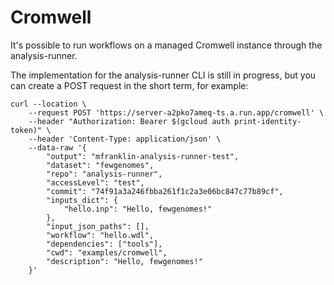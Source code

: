 # Cromwell

It's possible to run workflows on a managed Cromwell instance
through the analysis-runner.

The implementation for the analysis-runner CLI is still in progress,
but you can create a POST request in the short term, for example:

```shell
curl --location \
    --request POST 'https://server-a2pko7ameq-ts.a.run.app/cromwell' \
    --header "Authorization: Bearer $(gcloud auth print-identity-token)" \
    --header 'Content-Type: application/json' \
    --data-raw '{
        "output": "mfranklin-analysis-runner-test",
        "dataset": "fewgenomes",
        "repo": "analysis-runner",
        "accessLevel": "test",
        "commit": "74f91a3a246fbba261f1c2a3e06bc847c77b89cf",
        "inputs_dict": {
            "hello.inp": "Hello, fewgenomes!"
        },
        "input_json_paths": [],
        "workflow": "hello.wdl",
        "dependencies": ["tools"],
        "cwd": "examples/cromwell",
        "description": "Hello, fewgenomes!"
    }'
```
